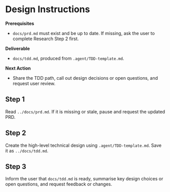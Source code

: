 # Design Instructions

**Prerequisites**
- `docs/prd.md` must exist and be up to date. If missing, ask the user to complete Research Step 2 first.

**Deliverable**
- `docs/tdd.md`, produced from `.agent/TDD-template.md`.

**Next Action**
- Share the TDD path, call out design decisions or open questions, and request user review.

## Step 1

Read `../docs/prd.md`. If it is missing or stale, pause and request the updated PRD.

## Step 2

Create the high-level technical design using `.agent/TDD-template.md`. Save it as `../docs/tdd.md`.

## Step 3

Inform the user that `docs/tdd.md` is ready, summarise key design choices or open questions, and request feedback or changes.
